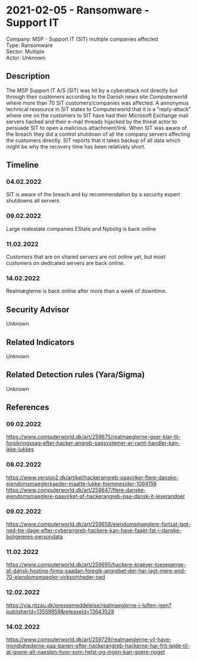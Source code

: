 # 2021-02-05 - Ransomware - Support IT
Company: MSP - Support IT (SIT) multiple companies affected  
Type: Ransomware   
Sector: Multiple  
Actor: Unknown  

## Description  
The MSP Support IT A/S (SIT) was hit by a cyberattack not directly but through their customers according to the Danish news site Computerworld where more than 70 SIT customers/companies was affected.
A annonymus technical ressource in SIT states to Computerworld that it is a "reply-attack" where one on the customers to SIT have had their Microsoft Exchange mail servers hacked and their e-mail threads hijacked by the threat actor to persuade SIT to open a malicious attachment/link.
When SIT was aware of the breach they did a control shutdown of all the company servers affecting the customers directly.
SIT reports that it takes backup of all data which might be why the recovery time has been relatively short.

## Timeline
### 04.02.2022
SIT is aware of the breach and by recommendation by a security expert shutdowns all servers. 

### 09.02.2022
Large realestate companies EState and Nybolig is back online

### 11.02.2022
Customers that are on shared servers are not online yet, but most customers on dedicated servers are back online.

### 14.02.2022
Realmæglerne is back online after more than a week of downtime.

## Security Advisor
Unknown

## Related Indicators
Unknown

## Related Detection rules (Yara/Sigma)
Unknown

## References   

### 09.02.2022
https://www.computerworld.dk/art/259675/realmaeglerne-goer-klar-til-forsikringssag-efter-hacker-angreb-sagsystemer-er-ramt-handler-kan-ikke-lukkes

### 08.02.2022
https://www.version2.dk/artikel/hackerangreb-paavirker-flere-danske-ejendomsmaeglerkaeder-maatte-lukke-hjemmesider-1094158
https://www.computerworld.dk/art/259647/flere-danske-ejendomsmaeglere-paavirket-af-hackerangreb-paa-dansk-it-leverandoer

### 09.02.2022
https://www.computerworld.dk/art/259658/ejendomsmaeglere-fortsat-lagt-ned-tre-dage-efter-cyberangreb-hackere-kan-have-faaet-fat-i-danske-boligejeres-persondata

### 11.02.2022  
https://www.computerworld.dk/art/259695/hackere-kraever-loesepenge-af-dansk-hosting-firma-saadan-foregik-angrebet-der-har-lagt-mere-end-70-ejendomsmaegler-virksomheder-ned

### 12.02.2022
https://via.ritzau.dk/pressemeddelelse/realmaeglerne-i-luften-igen?publisherId=13559959&releaseId=13643528

### 14.02.2022
https://www.computerworld.dk/art/259729/realmaeglerne-vil-have-myndighederne-paa-banen-efter-hackerangreb-hackerne-har-frit-lejde-til-at-goere-alt-naesten-hvor-som-helst-og-ingen-kan-goere-noget
